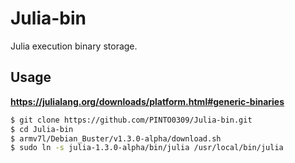 # Julia-bin
Julia execution binary storage.

## Usage

**https://julialang.org/downloads/platform.html#generic-binaries**
```bash
$ git clone https://github.com/PINTO0309/Julia-bin.git
$ cd Julia-bin
$ armv7l/Debian_Buster/v1.3.0-alpha/download.sh
$ sudo ln -s julia-1.3.0-alpha/bin/julia /usr/local/bin/julia
```
